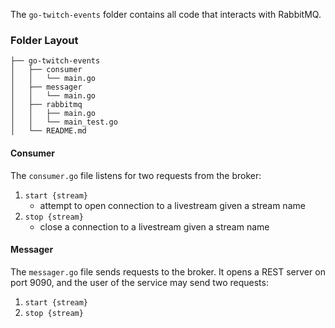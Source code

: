 The `go-twitch-events` folder contains all code that interacts with RabbitMQ.

### Folder Layout
```
├── go-twitch-events
│   ├── consumer
│   │   └── main.go
│   ├── messager
│   │   └── main.go
│   ├── rabbitmq
│   │   ├── main.go
│   │   └── main_test.go
│   └── README.md
```

#### Consumer
The `consumer.go` file listens for two requests from the broker:
1. `start {stream}`
    - attempt to open connection to a livestream given a stream name
2. `stop {stream}`
    - close a connection to a livestream given a stream name

#### Messager
The `messager.go` file sends requests to the broker. It opens a REST server on port 9090, and the user of the service may send two requests:

1. `start {stream}`
2. `stop {stream}`
